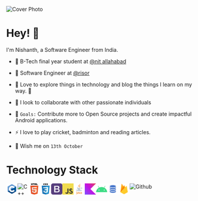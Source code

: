 ![Cover Photo](https://media-exp1.licdn.com/dms/image/C5616AQEabE4JH1aloQ/profile-displaybackgroundimage-shrink_350_1400/0/1640846305424?e=1661385600&v=beta&t=TZhKd3_UNwi0nxf_VRo3McbWRvuk0V11ZfdT-hM3htc)
<h1> Hey! 👋</h1>

I'm Nishanth, a Software Engineer from India.

* :school: B-Tech final year student at [@nit allahabad](http://mnnit.ac.in/)

* :office: Software Engineer at [@risor](https://www.risor.com)

* 🌱 Love to explore things in technology and blog the things I learn on my way. 🤣

* 👯 I look to collaborate with other passionate individuals

* 🥅 ```Goals:``` Contribute more to Open Source projects and create impactful Android applications.

* ⚡ I love to play cricket, badminton and reading articles.

* :birthday: Wish me on ```13th October```

<h1> Technology Stack</h1>
<img align="left" alt="C" width="30px" src="https://raw.githubusercontent.com/github/explore/f3e22f0dca2be955676bc70d6214b95b13354ee8/topics/c/c.png" />
<img align="left" alt="C++" width="30px" src="https://e7.pngegg.com/pngimages/46/626/png-clipart-c-logo-the-c-programming-language-computer-icons-computer-programming-source-code-programming-miscellaneous-template.png" />
<img align="left" alt="HTML" width="30px" src="https://raw.githubusercontent.com/github/explore/80688e429a7d4ef2fca1e82350fe8e3517d3494d/topics/html/html.png" />
<img align="left" alt="CSS" width="30px" src="https://raw.githubusercontent.com/github/explore/80688e429a7d4ef2fca1e82350fe8e3517d3494d/topics/css/css.png" />
<img align="left" alt="Bootstrap" width="30px" src="https://raw.githubusercontent.com/github/explore/80688e429a7d4ef2fca1e82350fe8e3517d3494d/topics/bootstrap/bootstrap.png" />
<img align="left" alt="JS" width="30px" src="https://raw.githubusercontent.com/github/explore/80688e429a7d4ef2fca1e82350fe8e3517d3494d/topics/javascript/javascript.png" />
<img align="left" alt="Java" width="30px" src="https://raw.githubusercontent.com/github/explore/80688e429a7d4ef2fca1e82350fe8e3517d3494d/topics/java/java.png" />
<img align="left" alt="Kotlin" width="30px" src="https://raw.githubusercontent.com/github/explore/80688e429a7d4ef2fca1e82350fe8e3517d3494d/topics/kotlin/kotlin.png" />
<img align="left" alt="Android Studio" width="30px" src="https://raw.githubusercontent.com/github/explore/80688e429a7d4ef2fca1e82350fe8e3517d3494d/topics/android/android.png" />
<img align="left" alt="SQL" width="30px" src="https://raw.githubusercontent.com/github/explore/80688e429a7d4ef2fca1e82350fe8e3517d3494d/topics/sql/sql.png" />
<img align="left" alt="Firebase" width="30px" src="https://raw.githubusercontent.com/github/explore/80688e429a7d4ef2fca1e82350fe8e3517d3494d/topics/firebase/firebase.png" />
<img  alt="Github" width="30px" src="https://pbs.twimg.com/profile_images/1414990564408262661/r6YemvF9_400x400.jpg"/>


<!-- <h1> Connect with me on</h1>
<img  align="left" alt="medium" src="https://img.shields.io/badge/medium-%2312100E.svg?&style=for-the-badge&logo=medium&logoColor=white"/>
<img  align="left" alt="gmail" src="https://img.shields.io/badge/Gmail-D14836?style=for-the-badge&logo=gmail&logoColor=white"/>
<img  align="left" alt="facebook" src="https://img.shields.io/badge/Facebook-1877F2?style=for-the-badge&logo=facebook&logoColor=white"/>
<img  align="left" alt="twitter" src="https://img.shields.io/badge/Twitter-1DA1F2?style=for-the-badge&logo=twitter&logoColor=white"/>
<img  align="left" alt="linkedin" src="https://img.shields.io/badge/LinkedIn-0077B5?style=for-the-badge&logo=linkedin&logoColor=white"/>
<img  align="left" alt="quora" src="https://img.shields.io/badge/Quora-%23B92B27.svg?&style=for-the-badge&logo=Quora&logoColor=white"/>
<img  align="left" alt="pinterest" src="https://img.shields.io/badge/Pinterest-%23E60023.svg?&style=for-the-badge&logo=Pinterest&logoColor=white"/>
<img  align="left" alt="hackerrank" src="https://img.shields.io/badge/-Hackerrank-2EC866?style=for-the-badge&logo=HackerRank&logoColor=white"/>
<img  align="left" alt="hackerearth" src="https://img.shields.io/badge/HackerEarth-%232C3454.svg?&style=for-the-badge&logo=HackerEarth&logoColor=Blue"/>
<img  align="left" alt="codechef" src="https://img.shields.io/badge/Codechef-%23B92B27.svg?&style=for-the-badge&logo=Codechef&logoColor=white"/>
<img  align="left" alt="leetcode" src="https://img.shields.io/badge/-LeetCode-FFA116?style=for-the-badge&logo=LeetCode&logoColor=black/>  

 -->
